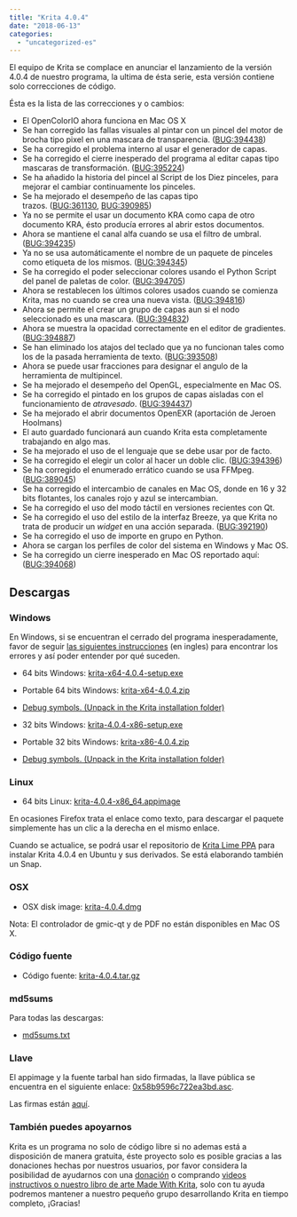 ```yaml
---
title: "Krita 4.0.4"
date: "2018-06-13"
categories: 
  - "uncategorized-es"
---
```


El equipo de Krita se complace en anunciar el lanzamiento de la versión 4.0.4 de nuestro programa, la ultima de ésta serie, esta versión contiene solo correcciones de código.

Ésta es la lista de las correcciones y o cambios:

- El OpenColorIO ahora funciona en Mac OS X
- Se han corregido las fallas visuales al pintar con un pincel del motor de brocha tipo pixel en una mascara de transparencia. ([BUG:394438](https://bugs.kde.org/show_bug.cgi?id=394438))
- Se ha corregido el problema interno al usar el generador de capas.
- Se ha corregido el cierre inesperado del programa al editar capas tipo mascaras de transformación. ([BUG:395224](https://bugs.kde.org/show_bug.cgi?id=395224))
- Se ha añadido la historia del pincel al Script de los Diez pinceles, para mejorar el cambiar continuamente los pinceles.
- Se ha mejorado el desempeño de las capas tipo trazos. ([BUG:361130](https://bugs.kde.org/show_bug.cgi?id=361130), [BUG:390985](https://bugs.kde.org/show_bug.cgi?id=390985))
- Ya no se permite el usar un documento KRA como capa de otro documento KRA, ésto producía errores al abrir estos documentos.
- Ahora se mantiene el canal alfa cuando se usa el filtro de umbral. ([BUG:394235](https://bugs.kde.org/show_bug.cgi?id=394235))
- Ya no se usa automáticamente el nombre de un paquete de pinceles como etiqueta de los mismos. ([BUG:394345](https://bugs.kde.org/show_bug.cgi?id=394345))
- Se ha corregido el poder seleccionar colores usando el Python Script del panel de paletas de color. ([BUG:394705](https://bugs.kde.org/show_bug.cgi?id=394705))
- Ahora se restablecen los últimos colores usados cuando se comienza Krita, mas no cuando se crea una nueva vista. ([BUG:394816](https://bugs.kde.org/show_bug.cgi?id=394816))
- Ahora se permite el crear un grupo de capas aun si el nodo seleccionado es una mascara. ([BUG:394832](https://bugs.kde.org/show_bug.cgi?id=394832))
- Ahora se muestra la opacidad correctamente en el editor de gradientes. ([BUG:394887](https://bugs.kde.org/show_bug.cgi?id=394887))
- Se han eliminado los atajos del teclado que ya no funcionan tales como los de la pasada herramienta de texto. ([BUG:393508](https://bugs.kde.org/show_bug.cgi?id=393508))
- Ahora se puede usar fracciones para designar el angulo de la herramienta de multipincel.
- Se ha mejorado el desempeño del OpenGL, especialmente en Mac OS.
- Se ha corregido el pintado en los grupos de capas aisladas con el funcionamiento de _atravesado_. ([BUG:394437](https://bugs.kde.org/show_bug.cgi?id=394437))
- Se ha mejorado el abrir documentos OpenEXR (aportación de Jeroen Hoolmans)
- El auto guardado funcionará aun cuando Krita esta completamente trabajando en algo mas.
- Se ha mejorado el uso de el lenguaje que se debe usar por de facto.
- Se ha corregido el elegir un color al hacer un doble clic. ([BUG:394396](https://bugs.kde.org/show_bug.cgi?id=394396))
- Se ha corregido el enumerado errático cuando se usa FFMpeg. ([BUG:389045](https://bugs.kde.org/show_bug.cgi?id=389045))
- Se ha corregido el intercambio de canales en Mac OS, donde en 16 y 32 bits flotantes, los canales rojo y azul se intercambian.
- Se ha corregido el uso del modo táctil en versiones recientes con Qt.
- Se ha corregido el uso del estilo de la interfaz Breeze, ya que Krita no trata de producir un _widget_ en una acción separada. ([BUG:392190](https://bugs.kde.org/show_bug.cgi?id=392190))
- Se ha corregido el uso de importe en grupo en Python.
- Ahora se cargan los perfiles de color del sistema en Windows y Mac OS.
- Se ha corregido un cierre inesperado en Mac OS reportado aquí: ([BUG:394068](https://bugs.kde.org/show_bug.cgi?id=394068))

## Descargas

### Windows

En Windows, si se encuentran el cerrado del programa inesperadamente, favor de seguir [las siguientes instrucciones](https://docs.krita.org/Dr._Mingw_debugger) (en ingles) para encontrar los errores y así poder entender por qué suceden.

- 64 bits Windows: [krita-x64-4.0.4-setup.exe](https://download.kde.org/stable/krita/4.0.4/krita-x64-4.0.4-setup.exe)
- Portable 64 bits Windows: [krita-x64-4.0.4.zip](https://download.kde.org/stable/krita/4.0.4/krita-x64-4.0.4.zip)
- [Debug symbols. (Unpack in the Krita installation folder)](https://download.kde.org/stable/krita/4.0.4/krita-x64-4.0.4-dbg.zip)

- 32 bits Windows: [krita-4.0.4-x86-setup.exe](https://download.kde.org/stable/krita/4.0.4/krita-x86-4.0.4-setup.exe)
- Portable 32 bits Windows: [krita-x86-4.0.4.zip](https://download.kde.org/stable/krita/4.0.4/krita-x86-4.0.4.zip)
- [Debug symbols. (Unpack in the Krita installation folder)](https://download.kde.org/stable/krita/4.0.4/krita-x86-4.0.4-dbg.zip)

### Linux

- 64 bits Linux: [krita-4.0.4-x86\_64.appimage](https://download.kde.org/stable/krita/4.0.4/krita-4.0.4-x86_64.appimage)

En ocasiones Firefox trata el enlace como texto, para descargar el paquete simplemente has un clic a la derecha en el mismo enlace.

Cuando se actualice, se podrá usar el repositorio de [Krita Lime PPA](https://launchpad.net/~kritalime/+archive/ubuntu/ppa) para instalar Krita 4.0.4 en Ubuntu y sus derivados. Se está elaborando también un Snap.

### OSX

- OSX disk image: [krita-4.0.4.dmg](https://download.kde.org/stable/krita/4.0.4/krita-4.0.4.dmg)

Nota: El controlador de gmic-qt y de PDF no están disponibles en Mac OS X.

### Código fuente

- Código fuente: [krita-4.0.4.tar.gz](https://download.kde.org/stable/krita/4.0.4/krita-4.0.4.tar.gz)

### md5sums

Para todas las descargas:

- [md5sums.txt](https://download.kde.org/unstable/krita/3.2.0-beta.1/md5sums.txt)

### Llave

El appimage y la fuente tarbal han sido firmadas, la llave pública se encuentra en el siguiente enlace: [0x58b9596c722ea3bd.asc](https://share.kde.org/index.php/s/fJ99V5mZvuyD0z8).

Las firmas están [aquí](http://download.kde.org/unstable/krita/3.1.3-beta.1).

### También puedes apoyarnos

Krita es un programa no solo de código libre si no ademas está a disposición de manera gratuita, éste proyecto solo es posible gracias a las donaciones hechas por nuestros usuarios, por favor considera la posibilidad de ayudarnos con una [donación](https://krita.org/en/support-us/donations/) o comprando [videos instructivos o nuestro libro de arte Made With Krita](https://krita.org/es/item/krita-3-2-0/%22https://krita.org/en/support-us/shop), solo con tu ayuda podremos mantener a nuestro pequeño grupo desarrollando Krita en tiempo completo, ¡Gracias!
